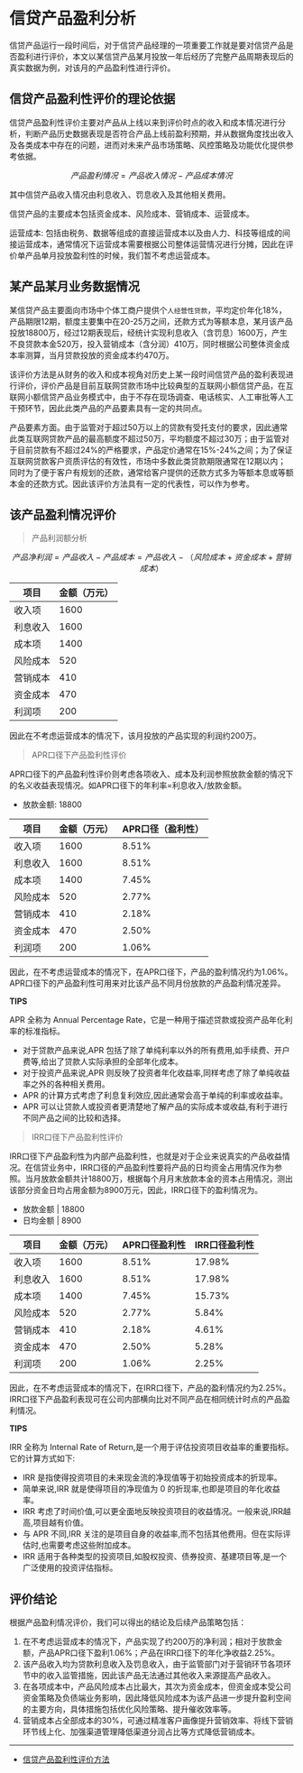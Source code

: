 # 信贷产品盈利分析

信贷产品运行一段时间后，对于信贷产品经理的一项重要工作就是要对信贷产品是否盈利进行评价，本文以某信贷产品某月投放一年后经历了完整产品周期表现后的真实数据为例，对该月的产品盈利性进行评价。

## 信贷产品盈利性评价的理论依据

信贷产品盈利性评价主要对产品从上线以来到评价时点的收入和成本情况进行分析，判断产品历史数据表现是否符合产品上线前盈利预期，并从数据角度找出收入及各类成本中存在的问题，进而对未来产品市场策略、风控策略及功能优化提供参考依据。

$$产品盈利情况=产品收入情况-产品成本情况$$

其中信贷产品收入情况由利息收入、罚息收入及其他相关费用。

信贷产品的主要成本包括资金成本、风险成本、营销成本、运营成本。

运营成本: 包括由税务、数据等组成的直接运营成本以及由人力、科技等组成的间接运营成本，通常情况下运营成本需要根据公司整体运营情况进行分摊，因此在评价单产品单月投放盈利性的时候，我们暂不考虑运营成本。

## 某产品某月业务数据情况

某信贷产品主要面向市场中个体工商户提供个`人经营性贷款`，平均定价年化18%，产品期限12期，额度主要集中在20-25万之间，还款方式为等额本息，某月该产品投放18800万，经过12期表现后，经统计实现利息收入（含罚息）1600万，产生不良贷款本金520万，投入营销成本（含分润）410万，同时根据公司整体资金成本率测算，当月贷款投放的资金成本约470万。

该评价方法是从财务的收入和成本视角对历史上某一段时间信贷产品的盈利表现进行评价，评价产品是目前互联网贷款市场中比较典型的互联网小额信贷产品，在互联网小额信贷产品业务模式中，由于不存在现场调查、电话核实、人工审批等人工干预环节，因此此类产品的产品要素具有一定的共同点。


产品要素方面。由于监管对于超过50万以上的贷款有受托支付的要求，因此通常此类互联网贷款产品的最高额度不超过50万，平均额度不超过30万；由于监管对于目前贷款有不超过24%的严格要求，产品定价通常在15%-24%之间；为了保证互联网贷款客户资质评估的有效性，市场中多数此类贷款期限通常在12期以内；同时为了便于客户有规划的还款，通常给客户提供的还款方式多为等额本息或等额本金的还款方式。因此该评价方法具有一定的代表性，可以作为参考。

## 该产品盈利情况评价

> 产品利润额分析

$$产品净利润=产品收入-产品成本=产品收入-（风险成本+资金成本+营销成本）$$

| 项目   | 金额（万元） |
|------|--------|
| 收入项  | 1600   |
| 利息收入 | 1600   |
| 成本项  | 1400   |
| 风险成本 | 520    |
| 营销成本 | 410    |
| 资金成本 | 470    |
| 利润项  | 200    |

因此在不考虑运营成本的情况下，该月投放的产品实现的利润约200万。

> APR口径下产品盈利性评价

APR口径下的产品盈利性评价则考虑各项收入、成本及利润参照放款金额的情况下的名义收益表现情况。如APR口径下的年利率=利息收入/放款金额。

- 放款金额: 18800

| 项目   | 金额（万元） | APR口径（盈利性） |
|------|--------|------------|
| 收入项  | 1600   | 8.51%      |
| 利息收入 | 1600   | 8.51%      |
| 成本项  | 1400   | 7.45%      |
| 风险成本 | 520    | 2.77%      |
| 营销成本 | 410    | 2.18%      |
| 资金成本 | 470    | 2.50%      |
| 利润项  | 200    | 1.06%      |

因此，在不考虑运营成本的情况下，在APR口径下，产品的盈利情况约为1.06%。APR口径下的产品盈利性可用来对比该产品不同月份放款的产品盈利情况差异。

**TIPS**

APR 全称为 Annual Percentage Rate，它是一种用于描述贷款或投资产品年化利率的标准指标。

- 对于贷款产品来说,APR 包括了除了单纯利率以外的所有费用,如手续费、开户费等,给出了贷款人实际承担的全部年化成本。 
- 对于投资产品来说,APR 则反映了投资者年化收益率,同样考虑了除了单纯收益率之外的各种相关费用。 
- APR 的计算方式考虑了利息复利效应,因此通常会高于单纯的利率或收益率。 
- APR 可以让贷款人或投资者更清楚地了解产品的实际成本或收益,有利于进行不同产品之间的比较和选择。

> IRR口径下产品盈利性评价

IRR口径下产品盈利性为内部产品盈利性，也就是对于企业来说真实的产品收益情况。在信贷业务中，IRR口径的产品盈利性要将产品的日均资金占用情况作为参照。当月放款金额共计18800万，根据每个月月末放款本金的资本占用情况，测出该部分资金日均占用金额为8900万元，因此，IRR口径下的盈利情况为。

- 放款金额 | 18800 
- 日均金额 | 8900  

| 项目   | 金额（万元） | APR口径盈利性 | IRR口径盈利性 |
|------|--------|----------|----------|
| 收入项  | 1600   | 8.51%    | 17.98%   |
| 利息收入 | 1600   | 8.51%    | 17.98%   |
| 成本项  | 1400   | 7.45%    | 15.73%   |
| 风险成本 | 520    | 2.77%    | 5.84%    |
| 营销成本 | 410    | 2.18%    | 4.61%    |
| 资金成本 | 470    | 2.50%    | 5.28%    |
| 利润项  | 200    | 1.06%    | 2.25%    |

因此，在不考虑运营成本的情况下，在IRR口径下，产品的盈利情况约为2.25%。IRR口径下产品盈利表现可在公司内部横向比对不同产品在相同统计时点的产品盈利情况。

**TIPS**

IRR 全称为 Internal Rate of Return,是一个用于评估投资项目收益率的重要指标。它的计算方式如下:

- IRR 是指使得投资项目的未来现金流的净现值等于初始投资成本的折现率。
- 简单来说,IRR 就是使得项目的净现值为 0 的折现率,也即是项目的年化收益率。
- IRR 考虑了时间价值,可以更全面地反映投资项目的收益情况。一般来说,IRR越高,项目越有价值。
- 与 APR 不同,IRR 关注的是项目自身的收益率,而不包括其他费用。但在实际评估时,也需要考虑这些附加成本。
- IRR 适用于各种类型的投资项目,如股权投资、债券投资、基建项目等,是一个广泛使用的投资评估指标。

## 评价结论

根据产品盈利情况评价，我们可以得出的结论及后续产品策略包括：

1. 在不考虑运营成本的情况下，产品实现了约200万的净利润；相对于放款金额，产品APR口径下盈利1.06%；产品在IRR口径下的年化净收益2.25%。
2. 该产品收入均为贷款利息收入及罚息收入，由于监管部门对于营销环节各项环节中的收入监管措施，因此该产品无法通过其他收入来源提高产品收入。
3. 在各项成本中，产品风险成本占比最大，其次为资金成本，但资金成本受公司资金策略及负债端业务影响，因此降低风险成本为该产品进一步提升盈利空间的主要方向，具体措施包括优化风险策略、提升催收效率等。
4. 营销成本占全部成本的30%，可通过精准客户画像提升营销效率、将线下营销环节线上化、加强渠道管理降低渠道分润占比等方式降低营销成本。

-------

- [信贷产品盈利性评价方法](https://mp.weixin.qq.com/s/wZIP5xs-x1PibqGfQonV7A)

